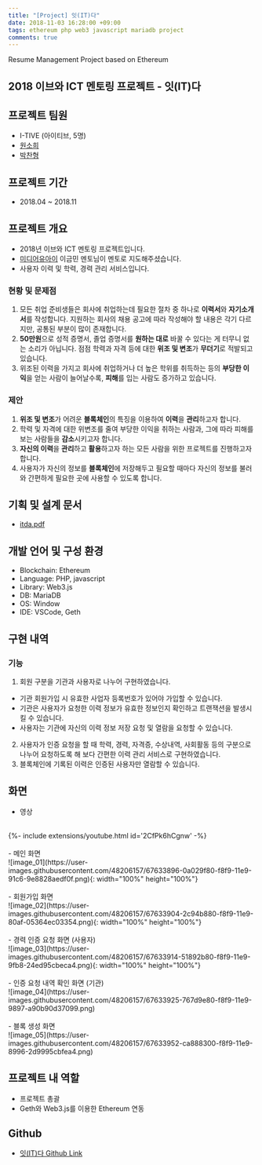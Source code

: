 ```yaml
---
title: "[Project] 잇(IT)다"
date: 2018-11-03 16:28:00 +09:00
tags: ethereum php web3 javascript mariadb project
comments: true
---
```


Resume Management Project based on Ethereum

## 2018 이브와 ICT 멘토링 프로젝트 - 잇(IT)다

## 프로젝트 팀원
- I-TIVE (아이티브, 5명)
- [원소희](https://github.com/infiduk)
- [박찬형](https://github.com/ch-4ml)

## 프로젝트 기간
- 2018.04 ~ 2018.11

## 프로젝트 개요
- 2018년 이브와 ICT 멘토링 프로젝트입니다.
- [미디어유아이](http://www.mediaui.co.kr/) 이금민 멘토님이 멘토로 지도해주셨습니다.
- 사용자 이력 및 학력, 경력 관리 서비스입니다.

### 현황 및 문제점
1. 모든 취업 준비생들은 회사에 취업하는데 필요한 절차 중 하나로 **이력서**와 **자기소개서**를 작성합니다. 지원하는 회사의 채용 공고에 따라 작성해야 할 내용은 각기 다르지만, 공통된 부분이 많이 존재합니다.
2. **50만원**으로 성적 증명서, 졸업 증명서를 **원하는 대로** 바꿀 수 있다는 게 터무니 없는 소리가 아닙니다. 점점 학력과 자격 등에 대한 **위조 및 변조**가 **무더기**로 적발되고 있습니다.
3. 위조된 이력을 가지고 회사에 취업하거나 더 높은 학위를 취득하는 등의 **부당한 이익**을 얻는 사람이 늘어날수록, **피해**를 입는 사람도 증가하고 있습니다.

### 제안
1. **위조 및 변조**가 어려운 **블록체인**의 특징을 이용하여 **이력**을 **관리**하고자 합니다.
2. 학력 및 자격에 대한 위변조를 줄여 부당한 이익을 취하는 사람과, 그에 따라 피해를 보는 사람들을 **감소**시키고자 합니다.
3. **자신의 이력**을 **관리**하고 **활용**하고자 하는 모든 사람을 위한 프로젝트를 진행하고자 합니다.
4. 사용자가 자신의 정보를 **블록체인**에 저장해두고 필요할 때마다 자신의 정보를 불러와 간편하게 필요한 곳에 사용할 수 있도록 합니다.

## 기획 및 설계 문서
- [itda.pdf]()

## 개발 언어 및 구성 환경
- Blockchain: Ethereum
- Language: PHP, javascript
- Library: Web3.js
- DB: MariaDB
- OS: Window
- IDE: VSCode, Geth

## 구현 내역

### 기능
1. 회원 구분을 기관과 사용자로 나누어 구현하였습니다.
  - 기관 회원가입 시 유효한 사업자 등록번호가 있어야 가입할 수 있습니다.
  - 기관은 사용자가 요청한 이력 정보가 유효한 정보인지 확인하고 트랜잭션을 발생시킬 수 있습니다.
  - 사용자는 기관에 자신의 이력 정보 저장 요청 및 열람을 요청할 수 있습니다.
2. 사용자가 인증 요청을 할 때 학력, 경력, 자격증, 수상내역, 사회활동 등의 구분으로 나누어 요청하도록 해 보다 간편한 이력 관리 서비스로 구현하였습니다.
3. 블록체인에 기록된 이력은 인증된 사용자만 열람할 수 있습니다.

## 화면
- 영상
<br />
{%- include extensions/youtube.html id='2CfPk6hCgnw' -%}
<br />
<br />
- 메인 화면
<br />
![image_01](https://user-images.githubusercontent.com/48206157/67633896-0a029f80-f8f9-11e9-91c6-9e8828aedf0f.png){: width="100%" height="100%"}
<br />
<br />
- 회원가입 화면
<br />
![image_02](https://user-images.githubusercontent.com/48206157/67633904-2c94b880-f8f9-11e9-80af-05364ec03354.png){: width="100%" height="100%"}
<br />
<br />
- 경력 인증 요청 화면 (사용자)
<br />
![image_03](https://user-images.githubusercontent.com/48206157/67633914-51892b80-f8f9-11e9-9fb8-24ed95cbeca4.png){: width="100%" height="100%"}
<br />
<br />
- 인증 요청 내역 확인 화면 (기관)
<br />
![image_04](https://user-images.githubusercontent.com/48206157/67633925-767d9e80-f8f9-11e9-9897-a90b90d37099.png)
<br />
<br />
- 블록 생성 화면
<br />
![image_05](https://user-images.githubusercontent.com/48206157/67633952-ca888300-f8f9-11e9-8996-2d9995cbfea4.png)

## 프로젝트 내 역할
- 프로젝트 총괄
- Geth와 Web3.js를 이용한 Ethereum 연동

## Github
- [잇(IT)다 Github Link](https://github.com/infiduk/itda)